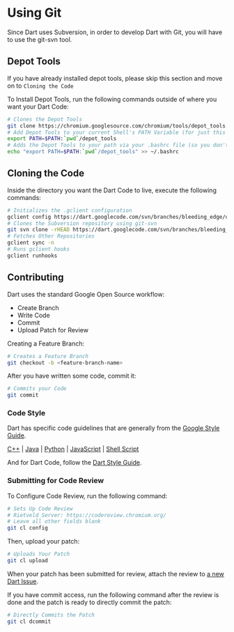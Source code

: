 # Using Git

Since Dart uses Subversion, in order to develop Dart with Git, you will have to use the git-svn tool.

## Depot Tools

If you have already installed depot tools, please skip this section and move on to `Cloning the Code`

To Install Depot Tools, run the following commands outside of where you want your Dart Code:
```bash
# Clones the Depot Tools
git clone https://chromium.googlesource.com/chromium/tools/depot_tools.git
# Add Depot Tools to your current Shell's PATH Variable (for just this session)
export PATH=$PATH:`pwd`/depot_tools
# Adds the Depot Tools to your path via your .bashrc file (so you don't have to update PATH every time)
echo "export PATH=$PATH:`pwd`/depot_tools" >> ~/.bashrc
```

## Cloning the Code

Inside the directory you want the Dart Code to live, execute the following commands:
```bash
# Initializes the .gclient configuration
gclient config https://dart.googlecode.com/svn/branches/bleeding_edge/deps/all.deps
# Clones the Subversion repository using git-svn 
git svn clone -rHEAD https://dart.googlecode.com/svn/branches/bleeding_edge/dart dart
# Fetches Other Repositories
gclient sync -n
# Runs gclient hooks
gclient runhooks
```

## Contributing

Dart uses the standard Google Open Source workflow:

- Create Branch
- Write Code
- Commit
- Upload Patch for Review

Creating a Feature Branch:
```bash
# Creates a Feature Branch
git checkout -b <feature-branch-name>
```

After you have written some code, commit it:
```bash
# Commits your Code
git commit
```

### Code Style

Dart has specific code guidelines that are generally from the [Google Style Guide](https://code.google.com/p/google-styleguide/).

[C++](http://google-styleguide.googlecode.com/svn/trunk/cppguide.xml) | [Java](http://google-styleguide.googlecode.com/svn/trunk/javaguide.html) | [Python](http://google-styleguide.googlecode.com/svn/trunk/pyguide.html) | [JavaScript](http://google-styleguide.googlecode.com/svn/trunk/javascriptguide.xml) | [Shell Script](http://google-styleguide.googlecode.com/svn/trunk/shell.xml)

And for Dart Code, follow the [Dart Style Guide](https://www.dartlang.org/articles/style-guide/).

### Submitting for Code Review

To Configure Code Review, run the following command:
```bash
# Sets Up Code Review
# Rietveld Server: https://codereview.chromium.org/
# Leave all other fields blank
git cl config
```

Then, upload your patch:
```bash
# Uploads Your Patch
git cl upload
```

When your patch has been submitted for review, attach the review to [a new Dart Issue](http://dartbug.com/new).

If you have commit access, run the following command after the review is done and the patch is ready to directly commit the patch:
```bash
# Directly Commits the Patch
git cl dcommit
```

